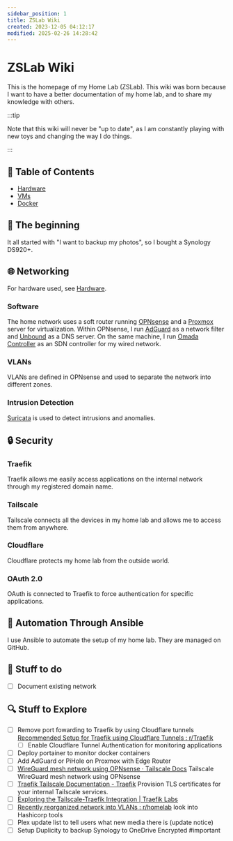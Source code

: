 ```yaml
---
sidebar_position: 1
title: ZSLab Wiki
created: 2023-12-05 04:12:17
modified: 2025-02-26 14:28:42
---
```

# ZSLab Wiki

This is the homepage of my Home Lab (ZSLab). This wiki was born because I want to have a better documentation of my home lab, and to share my knowledge with others.

:::tip

Note that this wiki will never be "up to date", as I am constantly playing with new toys and changing the way I do things.

:::

## 📖 Table of Contents

- [Hardware](./hardware/intro)
- [VMs](./vm/intro)
- [Docker](./docker/intro)

## 🌟 The beginning 

It all started with "I want to backup my photos", so I bought a Synology DS920+.

## 🌐 Networking 

For hardware used, see [Hardware](./hardware/intro).

### Software 

The home network uses a soft router running [OPNsense](https://opnsense.org/) and a [Proxmox](https://www.proxmox.com/) server for virtualization. Within OPNsense, I run [AdGuard](https://adguardhome.org/) as a network filter and [Unbound](https://www.nlnetlabs.nl/projects/unbound/about/) as a DNS server. On the same machine, I run [Omada Controller](https://www.tp-link.com/us/business-networking/omada-sdn-controller/) as an SDN controller for my wired network. 

### VLANs 

VLANs are defined in OPNsense and used to separate the network into different zones.

### Intrusion Detection 

<!-- TODO: Update this -->
[Suricata](https://suricata.io/) is used to detect intrusions and anomalies.

## 🔒 Security 

### Traefik 

Traefik allows me easily access applications on the internal network through my registered domain name.

### Tailscale 

Tailscale connects all the devices in my home lab and allows me to access them from anywhere.

### Cloudflare 

Cloudflare protects my home lab from the outside world.

### OAuth 2.0

OAuth is connected to Traefik to force authentication for specific applications.


## 🤖 Automation Through Ansible 

I use Ansible to automate the setup of my home lab. They are managed on GitHub.


## 📝 Stuff to do

- [ ] Document existing network

## 🔍 Stuff to Explore

- [ ] Remove port fowarding to Traefik by using Cloudflare tunnels
      [Recommended Setup for Traefik using Cloudflare Tunnels : r/Traefik](https://www.reddit.com/r/Traefik/comments/13fjlsk/recommended_setup_for_traefik_using_cloudflare/)
 	- [ ] Enable Cloudflare Tunnel Authentication for monitoring applications
- [ ] Deploy portainer to monitor docker containers
- [ ] Add AdGuard or PiHole on Proxmox with Edge Router
- [ ] [WireGuard mesh network using OPNsense · Tailscale Docs](https://tailscale.com/kb/1097/install-opnsense) Tailscale WireGuard mesh network using OPNsense
- [ ] [Traefik Tailscale Documentation - Traefik](https://doc.traefik.io/traefik/master/https/tailscale/) Provision TLS certificates for your internal Tailscale services.
- [ ] [Exploring the Tailscale-Traefik Integration | Traefik Labs](https://traefik.io/blog/exploring-the-tailscale-traefik-proxy-integration/)
- [ ] [Recently reorganized network into VLANs : r/homelab](https://www.reddit.com/r/homelab/comments/lrq4py/comment/gonfcqo/?utm_source=share&utm_medium=web2x&context=3) look into Hashicorp tools
- [ ] Plex update list to tell users what new media there is (update notice)
- [ ] Setup Duplicity to backup Synology to OneDrive Encrypted #important
